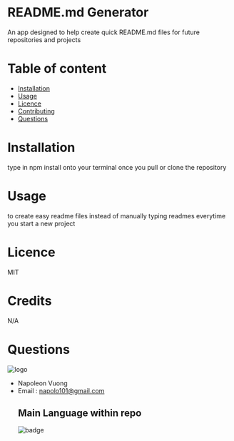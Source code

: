 # README.md Generator
An app designed to help create quick README.md files for future repositories and projects
# Table of content
- [Installation](#installation)
- [Usage](#usage)
- [Licence](#licence)
- [Contributing](#contributing)
- [Questions](#questions)
# Installation
type in npm install onto your terminal once you pull or clone the repository
# Usage
to create easy readme files instead of manually typing readmes everytime you start a new project
# Licence
MIT
# Credits
N/A

# Questions
![logo](https://avatars2.githubusercontent.com/u/60802699?v=4)
- Napoleon Vuong
- Email : napolo101@gmail.com
    ## Main Language within repo              
    ![badge](https://img.shields.io/badge/-JavaScript-blue)